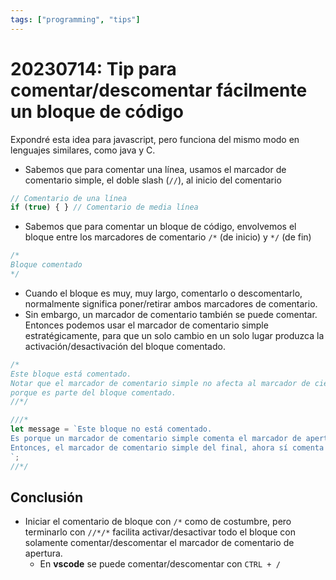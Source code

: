 ```yaml
---
tags: ["programming", "tips"]
---
```


# 20230714: Tip para comentar/descomentar fácilmente un bloque de código

<TagLinks />

Expondré esta idea para javascript, pero funciona del mismo modo en lenguajes similares, como java y C.

- Sabemos que para comentar una línea, usamos el marcador de comentario simple, el doble slash (`//`), al inicio del comentario

```js
// Comentario de una línea
if (true) { } // Comentario de media línea
```

- Sabemos que para comentar un bloque de código, envolvemos el bloque entre los marcadores de comentario `/*` (de inicio) y `*/` (de fin)

```js
/*
Bloque comentado
*/
```

- Cuando el bloque es muy, muy largo, comentarlo o descomentarlo, normalmente significa poner/retirar ambos marcadores de comentario.
- Sin embargo, un marcador de comentario también se puede comentar. Entonces podemos usar el marcador de comentario simple estratégicamente, para que un solo cambio en un solo lugar produzca la activación/desactivación del bloque comentado.

```js
/*
Este bloque está comentado.
Notar que el marcador de comentario simple no afecta al marcador de cierre
porque es parte del bloque comentado.
//*/

///*
let message = `Este bloque no está comentado.
Es porque un marcador de comentario simple comenta el marcador de apertura.
Entonces, el marcador de comentario simple del final, ahora sí comenta el marcador de cierre.
`;
//*/
```

## Conclusión

- Iniciar el comentario de bloque con `/*` como de costumbre, pero terminarlo con `//*/*` facilita activar/desactivar todo el bloque con solamente comentar/descomentar el marcador de comentario de apertura.
	- En **vscode** se puede comentar/descomentar con `CTRL + /`